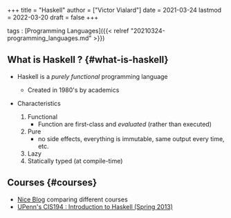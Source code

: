 +++
title = "Haskell"
author = ["Victor Vialard"]
date = 2021-03-24
lastmod = 2022-03-20
draft = false
+++

tags
: [Programming Languages]({{< relref "20210324-programming_languages.md" >}})


## What is Haskell ? {#what-is-haskell}

-   Haskell is a _purely functional_ programming language
    -   Created in 1980's by academics

-   Characteristics
    1.  Functional
        -   Function are first-class and _evaluated_ (rather than executed)
    2.  Pure
        -   no side effects, everything is immutable, same output every time, etc.
    3.  Lazy
    4.  Statically typed (at compile-time)


## Courses {#courses}

-   [Nice Blog](https://bitemyapp.com/blog/functional-education/) comparing different courses
-   [UPenn's CIS194 : Introduction to Haskell (Spring 2013)](https://www.seas.upenn.edu/~cis194/spring13/)
